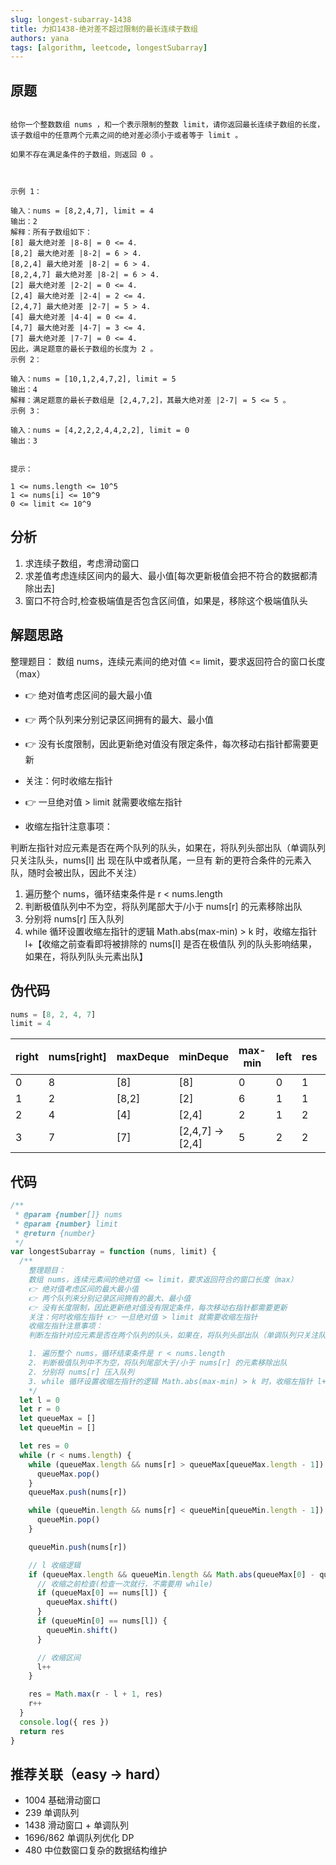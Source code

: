 ```yaml
---
slug: longest-subarray-1438
title: 力扣1438-绝对差不超过限制的最长连续子数组
authors: yana
tags: [algorithm, leetcode, longestSubarray]
---
```


## 原题

```text

给你一个整数数组 nums ，和一个表示限制的整数 limit，请你返回最长连续子数组的长度，该子数组中的任意两个元素之间的绝对差必须小于或者等于 limit 。

如果不存在满足条件的子数组，则返回 0 。



示例 1：

输入：nums = [8,2,4,7], limit = 4
输出：2
解释：所有子数组如下：
[8] 最大绝对差 |8-8| = 0 <= 4.
[8,2] 最大绝对差 |8-2| = 6 > 4.
[8,2,4] 最大绝对差 |8-2| = 6 > 4.
[8,2,4,7] 最大绝对差 |8-2| = 6 > 4.
[2] 最大绝对差 |2-2| = 0 <= 4.
[2,4] 最大绝对差 |2-4| = 2 <= 4.
[2,4,7] 最大绝对差 |2-7| = 5 > 4.
[4] 最大绝对差 |4-4| = 0 <= 4.
[4,7] 最大绝对差 |4-7| = 3 <= 4.
[7] 最大绝对差 |7-7| = 0 <= 4.
因此，满足题意的最长子数组的长度为 2 。
示例 2：

输入：nums = [10,1,2,4,7,2], limit = 5
输出：4
解释：满足题意的最长子数组是 [2,4,7,2]，其最大绝对差 |2-7| = 5 <= 5 。
示例 3：

输入：nums = [4,2,2,2,4,4,2,2], limit = 0
输出：3


提示：

1 <= nums.length <= 10^5
1 <= nums[i] <= 10^9
0 <= limit <= 10^9
```

## 分析

1. 求连续子数组，考虑滑动窗口
2. 求差值考虑连续区间内的最大、最小值[每次更新极值会把不符合的数据都清除出去]
3. 窗口不符合时,检查极端值是否包含区间值，如果是，移除这个极端值队头

## 解题思路

整理题目： 数组 nums，连续元素间的绝对值 <= limit，要求返回符合的窗口长度（max）

- 👉 绝对值考虑区间的最大最小值
- 👉 两个队列来分别记录区间拥有的最大、最小值
- 👉 没有长度限制，因此更新绝对值没有限定条件，每次移动右指针都需要更新
- 关注：何时收缩左指针
- 👉 一旦绝对值 > limit 就需要收缩左指针

- 收缩左指针注意事项：

判断左指针对应元素是否在两个队列的队头，如果在，将队列头部出队（单调队列只关注队头，nums[l] 出 现在队中或者队尾，一旦有
新的更符合条件的元素入队，随时会被出队，因此不关注）

1. 遍历整个 nums，循环结束条件是 r < nums.length
2. 判断极值队列中不为空，将队列尾部大于/小于 nums[r] 的元素移除出队
3. 分别将 nums[r] 压入队列
4. while 循环设置收缩左指针的逻辑 Math.abs(max-min) > k 时，收缩左指针 l+【收缩之前查看即将被排除的 nums[l] 是否在极值队
   列的队头影响结果，如果在，将队列队头元素出队】

## 伪代码

```js
nums = [8, 2, 4, 7]
limit = 4
```

| right | nums\[right] | maxDeque | minDeque          | max-min | left | res | 当前窗口 |
| ----- | ------------ | -------- | ----------------- | ------- | ---- | --- | -------- |
| 0     | 8            | \[8]     | \[8]              | 0       | 0    | 1   | \[8]     |
| 1     | 2            | \[8,2]   | \[2]              | 6       | 1    | 1   | \[2]     |
| 2     | 4            | \[4]     | \[2,4]            | 2       | 1    | 2   | \[2,4]   |
| 3     | 7            | \[7]     | \[2,4,7] → \[2,4] | 5       | 2    | 2   | \[4,7]   |

## 代码

```js
/**
 * @param {number[]} nums
 * @param {number} limit
 * @return {number}
 */
var longestSubarray = function (nums, limit) {
  /**
    整理题目：
    数组 nums，连续元素间的绝对值 <= limit，要求返回符合的窗口长度（max）
    👉 绝对值考虑区间的最大最小值
    👉 两个队列来分别记录区间拥有的最大、最小值
    👉 没有长度限制，因此更新绝对值没有限定条件，每次移动右指针都需要更新
    关注：何时收缩左指针 👉 一旦绝对值 > limit 就需要收缩左指针
    收缩左指针注意事项：
    判断左指针对应元素是否在两个队列的队头，如果在，将队列头部出队（单调队列只关注队头，nums[l] 出现在队中或者队尾，一旦有新的更符合条件的元素入队，随时会被出队，因此不关注）

    1. 遍历整个 nums，循环结束条件是 r < nums.length
    2. 判断极值队列中不为空，将队列尾部大于/小于 nums[r] 的元素移除出队
    2. 分别将 nums[r] 压入队列
    3. while 循环设置收缩左指针的逻辑 Math.abs(max-min) > k 时，收缩左指针 l+【收缩之前查看即将被排除的 nums[l] 是否在极值队列的队头影响结果，如果在，将队列队头元素出队】 
    */
  let l = 0
  let r = 0
  let queueMax = []
  let queueMin = []

  let res = 0
  while (r < nums.length) {
    while (queueMax.length && nums[r] > queueMax[queueMax.length - 1]) {
      queueMax.pop()
    }
    queueMax.push(nums[r])

    while (queueMin.length && nums[r] < queueMin[queueMin.length - 1]) {
      queueMin.pop()
    }

    queueMin.push(nums[r])

    // l 收缩逻辑
    if (queueMax.length && queueMin.length && Math.abs(queueMax[0] - queueMin[0]) > limit) {
      // 收缩之前检查(检查一次就行，不需要用 while)
      if (queueMax[0] == nums[l]) {
        queueMax.shift()
      }
      if (queueMin[0] == nums[l]) {
        queueMin.shift()
      }

      // 收缩区间
      l++
    }

    res = Math.max(r - l + 1, res)
    r++
  }
  console.log({ res })
  return res
}
```

## 推荐关联（easy -> hard）

- 1004 基础滑动窗口
- 239 单调队列
- 1438 滑动窗口 + 单调队列
- 1696/862 单调队列优化 DP
- 480 中位数窗口复杂的数据结构维护
